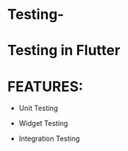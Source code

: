 # Testing-

#  Testing in Flutter

# FEATURES:

 - Unit Testing

 - Widget Testing

 - Integration Testing

